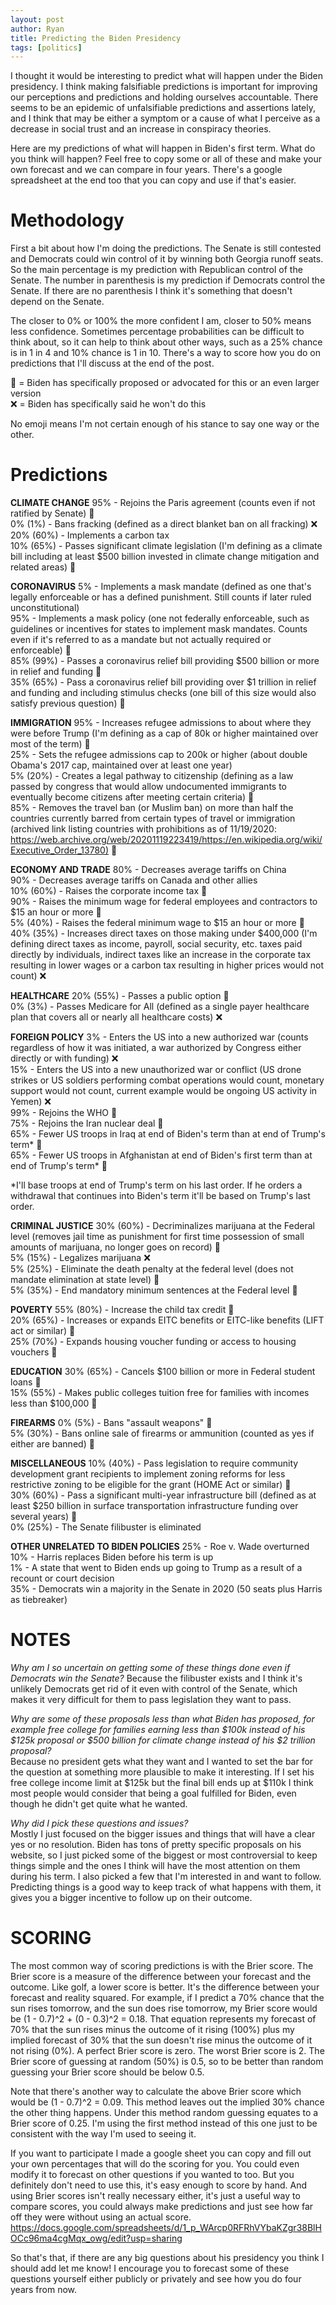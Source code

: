 ```yaml
---
layout: post
author: Ryan
title: Predicting the Biden Presidency
tags: [politics]
---
```

I thought it would be interesting to predict what will happen under the Biden presidency. I think making falsifiable predictions is important for improving our perceptions and predictions and holding ourselves accountable. There seems to be an epidemic of unfalsifiable predictions and assertions lately, and I think that may be either a symptom or a cause of what I perceive as a decrease in social trust and an increase in conspiracy theories.

Here are my predictions of what will happen in Biden's first term. What do you think will happen? Feel free to copy some or all of these and make your own forecast and we can compare in four years. There's a google spreadsheet at the end too that you can copy and use if that's easier.

<h1>Methodology</h1>
First a bit about how I'm doing the predictions. The Senate is still contested and Democrats could win control of it by winning both Georgia runoff seats. So the main percentage is my prediction with Republican control of the Senate. The number in parenthesis is my prediction if Democrats control the Senate. If there are no parenthesis I think it's something that doesn't depend on the Senate.

The closer to 0% or 100% the more confident I am, closer to 50% means less confidence. Sometimes percentage probabilities can be difficult to think about, so it can help to think about other ways, such as a 25% chance is in 1 in 4 and 10% chance is 1 in 10. There's a way to score how you do on predictions that I'll discuss at the end of the post.

:icecream: = Biden has specifically proposed or advocated for this or an even larger version  
:x: = Biden has specifically said he won't do this

No emoji means I'm not certain enough of his stance to say one way or the other.

<h1>Predictions</h1>

<b>CLIMATE CHANGE</b>
95% - Rejoins the Paris agreement (counts even if not ratified by Senate) :icecream:  
0% (1%) - Bans fracking (defined as a direct blanket ban on all fracking) :x:  
20% (60%) - Implements a carbon tax  
10% (65%) - Passes significant climate legislation (I'm defining as a climate bill including at least $500 billion invested in climate change mitigation and related areas) :icecream:  

<b>CORONAVIRUS</b>
5% - Implements a mask mandate (defined as one that's legally enforceable or has a defined punishment. Still counts if later ruled unconstitutional)  
95% - Implements a mask policy (one not federally enforceable, such as guidelines or incentives for states to implement mask mandates. Counts even if it's referred to as a mandate but not actually required or enforceable) :icecream:  
85% (99%) - Passes a coronavirus relief bill providing $500 billion or more in relief and funding :icecream:  
35% (65%) - Pass a coronavirus relief bill providing over $1 trillion in relief and funding and including stimulus checks (one bill of this size would also satisfy previous question) :icecream:  

<b>IMMIGRATION</b>
95% - Increases refugee admissions to about where they were before Trump (I'm defining as a cap of 80k or higher maintained over most of the term) :icecream:  
25% - Sets the refugee admissions cap to 200k or higher (about double Obama's 2017 cap, maintained over at least one year)  
5% (20%) - Creates a legal pathway to citizenship (defining as a law passed by congress that would allow undocumented immigrants to eventually become citizens after meeting certain criteria) :icecream:  
85% - Removes the travel ban (or Muslim ban) on more than half the countries currently barred from certain types of travel or immigration (archived link listing countries with prohibitions as of 11/19/2020: <https://web.archive.org/web/20201119223419/https://en.wikipedia.org/wiki/Executive_Order_13780)> :icecream:  

<b>ECONOMY AND TRADE</b>
80% - Decreases average tariffs on China  
90% - Decreases average tariffs on Canada and other allies  
10% (60%) - Raises the corporate income tax :icecream:  
90% - Raises the minimum wage for federal employees and contractors to $15 an hour or more :icecream:  
5% (40%) - Raises the federal minimum wage to $15 an hour or more :icecream:  
40% (35%) - Increases direct taxes on those making under $400,000 (I'm defining direct taxes as income, payroll, social security, etc. taxes paid directly by individuals, indirect taxes like an increase in the corporate tax resulting in lower wages or a carbon tax resulting in higher prices would not count) :x:  

<b>HEALTHCARE</b>
20% (55%) - Passes a public option :icecream:  
0% (3%) - Passes Medicare for All (defined as a single payer healthcare plan that covers all or nearly all healthcare costs) :x:  

<b>FOREIGN POLICY</b>
3% - Enters the US into a new authorized war (counts regardless of how it was initiated, a war authorized by Congress either directly or with funding) :x:  
15% - Enters the US into a new unauthorized war or conflict (US drone strikes or US soldiers performing combat operations would count, monetary support would not count, current example would be ongoing US activity in Yemen) :x:  
99% - Rejoins the WHO :icecream:  
75% - Rejoins the Iran nuclear deal :icecream:  
65% - Fewer US troops in Iraq at end of Biden's term than at end of Trump's term* :icecream:  
65% - Fewer US troops in Afghanistan at end of Biden's first term than at end of Trump's term* :icecream:  

*I'll base troops at end of Trump's term on his last order. If he orders a withdrawal that continues into Biden's term it'll be based on Trump's last order.

<b>CRIMINAL JUSTICE</b>
30% (60%) - Decriminalizes marijuana at the Federal level (removes jail time as punishment for first time possession of small amounts of marijuana, no longer goes on record) :icecream:  
5% (15%) - Legalizes marijuana :x:  
5% (25%) - Eliminate the death penalty at the federal level (does not mandate elimination at state level) :icecream:  
5% (35%) - End mandatory minimum sentences at the Federal level :icecream:  

<b>POVERTY</b>
55% (80%) - Increase the child tax credit :icecream:  
20% (65%) - Increases or expands EITC benefits or EITC-like benefits (LIFT act or similar) :icecream:  
25% (70%) - Expands housing voucher funding or access to housing vouchers :icecream:  

<b>EDUCATION</b>
30% (65%) - Cancels $100 billion or more in Federal student loans :icecream:  
15% (55%) - Makes public colleges tuition free for families with incomes less than $100,000 :icecream:  

<b>FIREARMS</b>
0% (5%) - Bans "assault weapons" :icecream:  
5% (30%) - Bans online sale of firearms or ammunition (counted as yes if either are banned) :icecream:  

<b>MISCELLANEOUS</b>
10% (40%) - Pass legislation to require community development grant recipients to implement zoning reforms for less restrictive zoning to be eligible for the grant (HOME Act or similar) :icecream:  
30% (60%) - Pass a significant multi-year infrastructure bill (defined as at least $250 billion in surface transportation infrastructure funding over several years) :icecream:  
0% (25%) - The Senate filibuster is eliminated  

<b>OTHER UNRELATED TO BIDEN POLICIES</b>
25% - Roe v. Wade overturned  
10% - Harris replaces Biden before his term is up  
1% - A state that went to Biden ends up going to Trump as a result of a recount or court decision  
35% - Democrats win a majority in the Senate in 2020 (50 seats plus Harris as tiebreaker)  

<h1>NOTES</h1>
<i>Why am I so uncertain on getting some of these things done even if Democrats win the Senate?</i>  
Because the filibuster exists and I think it's unlikely Democrats get rid of it even with control of the Senate, which makes it very difficult for them to pass legislation they want to pass.

<i>Why are some of these proposals less than what Biden has proposed, for example free college for families earning less than $100k instead of his $125k proposal or $500 billion for climate change instead of his $2 trillion proposal?</i>  
Because no president gets what they want and I wanted to set the bar for the question at something more plausible to make it interesting. If I set his free college income limit at $125k but the final bill ends up at $110k I think most people would consider that being a goal fulfilled for Biden, even though he didn't get quite what he wanted.

<i>Why did I pick these questions and issues?</i>  
Mostly I just focused on the bigger issues and things that will have a clear yes or no resolution. Biden has tons of pretty specific proposals on his website, so I just picked some of the biggest or most controversial to keep things simple and the ones I think will have the most attention on them during his term. I also picked a few that I'm interested in and want to follow. Predicting things is a good way to keep track of what happens with them, it gives you a bigger incentive to follow up on their outcome.

<h1>SCORING</h1>
The most common way of scoring predictions is with the Brier score. The Brier score is a measure of the difference between your forecast and the outcome. Like golf, a lower score is better. It's the difference between your forecast and reality squared. For example, if I predict a 70% chance that the sun rises tomorrow, and the sun does rise tomorrow, my Brier score would be (1 - 0.7)^2 + (0 - 0.3)^2 = 0.18. That equation represents my forecast of 70% that the sun rises minus the outcome of it rising (100%) plus my implied forecast of 30% that the sun doesn't rise minus the outcome of it not rising (0%). A perfect Brier score is zero. The worst Brier score is 2. The Brier score of guessing at random (50%) is 0.5, so to be better than random guessing your Brier score should be below 0.5.

Note that there's another way to calculate the above Brier score which would be (1 - 0.7)^2 = 0.09. This method leaves out the implied 30% chance the other thing happens. Under this method random guessing equates to a Brier score of 0.25. I'm using the first method instead of this one just to be consistent with the way I'm used to seeing it.

If you want to participate I made a google sheet you can copy and fill out your own percentages that will do the scoring for you. You could even modify it to forecast on other questions if you wanted to too. But you definitely don't need to use this, it's easy enough to score by hand. And using Brier scores isn't really necessary either, it's just a useful way to compare scores, you could always make predictions and just see how far off they were without using an actual score.   <https://docs.google.com/spreadsheets/d/1_p_WArcp0RFRhVYbaKZgr38BlHOCc96ma4cgMqx_owg/edit?usp=sharing>

So that's that, if there are any big questions about his presidency you think I should add let me know! I encourage you to forecast some of these questions yourself either publicly or privately and see how you do four years from now.
